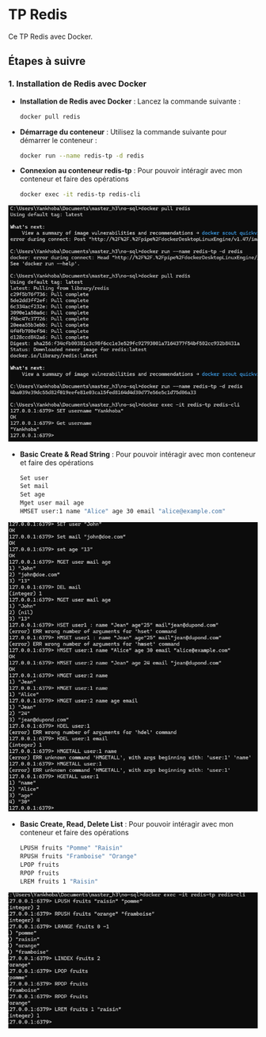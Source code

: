 # TP Redis

Ce TP Redis avec Docker.

## Étapes à suivre

### 1. Installation de Redis avec Docker
- **Installation de Redis avec Docker** : Lancez la commande suivante :
    ```bash
    docker pull redis
    ```
- **Démarrage du conteneur** : Utilisez la commande suivante pour démarrer le conteneur :
    ```bash
    docker run --name redis-tp -d redis
    ```
- **Connexion au conteneur redis-tp** : Pour pouvoir intéragir avec mon conteneur et faire des opérations
    ```bash
    docker exec -it redis-tp redis-cli
    ```
![Capture de l'exécution de mon code](basicCommand.png)
- **Basic Create & Read String** : Pour pouvoir intéragir avec mon conteneur et faire des opérations
    ```bash
    Set user
    Set mail
    Set age
    Mget user mail age
    HMSET user:1 name "Alice" age 30 email "alice@example.com"
    ```
![Capture de l'exécution de mon code](createRead.png)

- **Basic Create, Read, Delete List** : Pour pouvoir intéragir avec mon conteneur et faire des opérations
    ```bash
    LPUSH fruits "Pomme" "Raisin"
    RPUSH fruits "Framboise" "Orange"
    LPOP fruits    
    RPOP fruits
    LREM fruits 1 "Raisin"    
    ```
![Capture de l'exécution de mon code](List.png)
